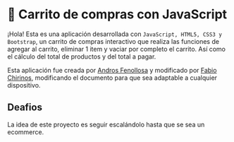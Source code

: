 # 📌 Carrito de compras con JavaScript
¡Hola! Esta es una aplicación desarrollada con `JavaScript, HTML5, CSS3 y Bootstrap`, un carrito de compras interactivo que realiza las funciones de agregar al carrito, eliminar 1 item y vaciar por completo el carrito. Así como el cálculo del total de productos y del total a pagar. 

Esta aplicación fue creada por [Andros Fenollosa](https://programadorwebvalencia.com/) y modificado por [Fabio Chirinos](https://github.com/fabiochirinos), modificando el documento para que sea adaptable a cualquier dispositivo.

## Deafios
La idea de este proyecto es seguir escalándolo hasta que se sea un ecommerce.
